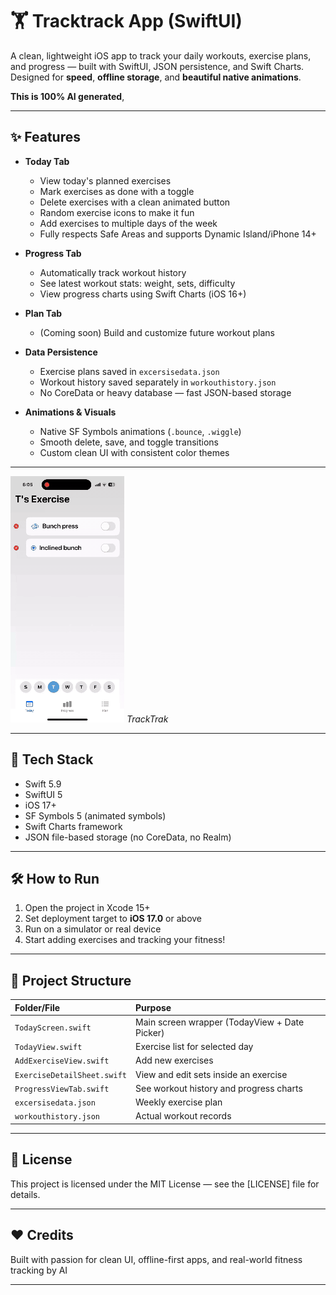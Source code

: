# 🏋️ Tracktrack App (SwiftUI)

A clean, lightweight iOS app to track your daily workouts, exercise plans, and progress — built with SwiftUI, JSON persistence, and Swift Charts.  
Designed for **speed**, **offline storage**, and **beautiful native animations**.

**This is 100% AI generated**,

---

## ✨ Features

- **Today Tab**  
  - View today's planned exercises
  - Mark exercises as done with a toggle
  - Delete exercises with a clean animated button
  - Random exercise icons to make it fun
  - Add exercises to multiple days of the week
  - Fully respects Safe Areas and supports Dynamic Island/iPhone 14+

- **Progress Tab**  
  - Automatically track workout history
  - See latest workout stats: weight, sets, difficulty
  - View progress charts using Swift Charts (iOS 16+)

- **Plan Tab**  
  - (Coming soon) Build and customize future workout plans

- **Data Persistence**  
  - Exercise plans saved in `excersisedata.json`
  - Workout history saved separately in `workouthistory.json`
  - No CoreData or heavy database — fast JSON-based storage

- **Animations & Visuals**
  - Native SF Symbols animations (`.bounce`, `.wiggle`)
  - Smooth delete, save, and toggle transitions
  - Custom clean UI with consistent color themes

---
![App Demo](IMG_2172.GIF)    *TrackTrak*

---

## 🚀 Tech Stack

- Swift 5.9
- SwiftUI 5
- iOS 17+
- SF Symbols 5 (animated symbols)
- Swift Charts framework
- JSON file-based storage (no CoreData, no Realm)

---

## 🛠️ How to Run

1. Open the project in Xcode 15+
2. Set deployment target to **iOS 17.0** or above
3. Run on a simulator or real device
4. Start adding exercises and tracking your fitness!

---

## 📂 Project Structure

| Folder/File | Purpose |
|:------------|:--------|
| `TodayScreen.swift` | Main screen wrapper (TodayView + Date Picker) |
| `TodayView.swift` | Exercise list for selected day |
| `AddExerciseView.swift` | Add new exercises |
| `ExerciseDetailSheet.swift` | View and edit sets inside an exercise |
| `ProgressViewTab.swift` | See workout history and progress charts |
| `excersisedata.json` | Weekly exercise plan |
| `workouthistory.json` | Actual workout records |

---

## 📄 License

This project is licensed under the MIT License — see the [LICENSE] file for details.

---

## ❤️ Credits

Built with passion for clean UI, offline-first apps, and real-world fitness tracking by AI

---
